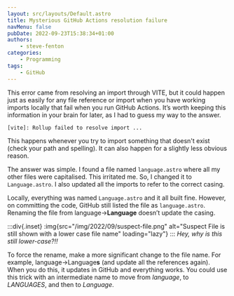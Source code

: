 ```yaml
---
layout: src/layouts/Default.astro
title: Mysterious GitHub Actions resolution failure
navMenu: false
pubDate: 2022-09-23T15:38:34+01:00
authors:
    - steve-fenton
categories:
    - Programming
tags:
    - GitHub
---
```


This error came from resolving an import through VITE, but it could happen just as easily for any file reference or import when you have working imports locally that fail when you run GitHub Actions. It’s worth keeping this information in your brain for later, as I had to guess my way to the answer.

```
[vite]: Rollup failed to resolve import ...
```

This happens whenever you try to import something that doesn't exist (check your path and spelling). It can also happen for a slightly less obvious reason.

The answer was simple. I found a file named `language.astro` where all my other files were capitalised. This irritated me. So, I changed it to `Language.astro`. I also updated all the imports to refer to the correct casing.

Locally, everything was named `Language.astro` and it all built fine. However, on committing the code, GitHub still listed the file as `language.astro`. Renaming the file from language->**Language** doesn’t update the casing.

:::div{.inset}
:img{src="/img/2022/09/suspect-file.png" alt="Suspect File is still shown with a lower case file name" loading="lazy"}
:::
*Hey, why is this still lower-case?!!*

To force the rename, make a more significant change to the file name. For example, language->Language**s** (and update all the references again). When you do this, it updates in GitHub and everything works. You could use this trick with an intermediate name to move from *language*, to *LANGUAGES*, and then to *Language*.